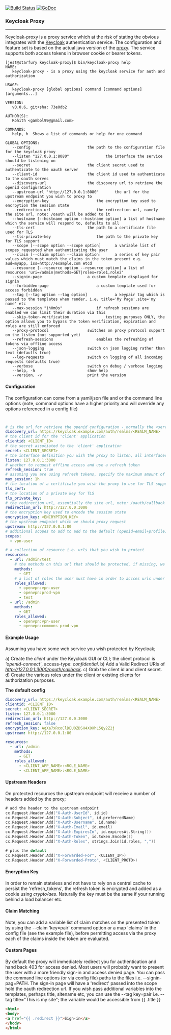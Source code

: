 [![Build Status](https://travis-ci.org/gambol99/keycloak-proxy.svg?branch=master)](https://travis-ci.org/gambol99/keycloak-proxy)
[![GoDoc](http://godoc.org/github.com/gambol99/keycloak-proxy?status.png)](http://godoc.org/github.com/gambol99/keycloak-proxy)

### **Keycloak Proxy**
----

Keycloak-proxy is a proxy service which at the risk of stating the obvious integrates with the [Keycloak](https://github.com/keycloak/keycloak) authentication service. 
The configuration and feature set is based on the actual java version of the [proxy](https://docs.jboss.org/keycloak/docs/1.1.0.Beta2/userguide/html/proxy.html). The service
supports both access tokens in browser cookie or bearer tokens.

```shell
[jest@starfury keycloak-proxy]$ bin/keycloak-proxy help
NAME:
   keycloak-proxy - is a proxy using the keycloak service for auth and authorization

USAGE:
   keycloak-proxy [global options] command [command options] [arguments...]
   
VERSION:
   v0.0.6, git+sha: 73e0db2
   
AUTHOR(S):
   Rohith <gambol99@gmail.com> 
   
COMMANDS:
   help, h	Shows a list of commands or help for one command
   
GLOBAL OPTIONS:
   --config 						the path to the configuration file for the keycloak proxy
   --listen "127.0.0.1:8080"				the interface the service should be listening on
   --secret 						the client secret used to authenticate to the oauth server
   --client-id 						the client id used to authenticate to the oauth serves
   --discovery-url 					the discovery url to retrieve the openid configuration
   --upstream-url "http://127.0.0.1:8080"		the url for the upstream endpoint you wish to proxy to
   --encryption-key 					the encryption key used to encrpytion the session state
   --redirection-url 					the redirection url, namely the site url, note: /oauth will be added to it
   --hostname [--hostname option --hostname option]	a list of hostname which the service will respond to, defaults to all
   --tls-cert 						the path to a certificate file used for TLS
   --tls-private-key 					the path to the private key for TLS support
   --scope [--scope option --scope option]		a variable list of scopes requested when authenticating the user
   --claim [--claim option --claim option]		a series of key pair values which must match the claims in the token present e.g. aud=myapp, iss=http://example.com etcd
   --resource [--resource option --resource option]	a list of resources 'uri=/admin|methods=GET|roles=role1,role2'
   --signin-page 					a custom template displayed for signin
   --forbidden-page 					a custom template used for access forbidden
   --tag [--tag option --tag option]			a keypair tag which is passed to the templates when render, i.e. title='My Page',site='my name' etc
   --max-session "1h0m0s"				if refresh sessions are enabled we can limit their duration via this
   --skip-token-verification				testing purposes ONLY, the option allows you to bypass the token verification, expiration and roles are still enforced
   --proxy-protocol					switches on proxy protocol support on the listen (not supported yet)
   --refresh-sessions					enables the refreshing of tokens via offline access
   --json-logging					switch on json logging rather than text (defaults true)
   --log-requests					switch on logging of all incoming requests (defaults true)
   --verbose						switch on debug / verbose logging
   --help, -h						show help
   --version, -v					print the version
```

#### **Configuration**

The configuration can come from a yaml/json file and or the command line options (note, command options have a higher priority and will override any options referenced in a config file)

```YAML


# is the url for retrieve the openid configuration - normally the <server>/auth/realm/<realm_name>
discovery_url: https://keycloak.example.com/auth/realms/<REALM_NAME>
# the client id for the 'client' application
clientid: <CLIENT_ID>
# the secret associated to the 'client' application
secret: <CLIENT_SECRET>
# the interface definition you wish the proxy to listen, all interfaces is specified as ':<port>'
listen: 127.0.0.1:3000
# whether to request offline access and use a refresh token
refresh_session: true
# assuming you are using refresh tokens, specify the maximum amount of time the refresh token can last
max_session: 1h
# the location of a certificate you wish the proxy to use for TLS support
tls_cert:
# the location of a private key for TLS
tls_private_key:
# the redirection url, essentially the site url, note: /oauth/callback is added at the end
redirection_url: http://127.0.0.3000
# the encryption key used to encode the session state
encryption_key: <ENCRYPTION_KEY>
# the upstream endpoint which we should proxy request
upstream: http://127.0.0.1:80
# additional scopes to add to add to the default (openid+email+profile)
scopes:
  - vpn-user

# a collection of resource i.e. urls that you wish to protect
resources:
  - url: /admin/test
    # the methods on this url that should be protected, if missing, we assuming all
    methods:
      - GET
    # a list of roles the user must have in order to accces urls under the above
    roles_allowed:
      - openvpn:vpn-user
      - openvpn:prod-vpn
      - test
  - url: /admin
    methods:
      - GET
    roles_allowed:
      - openvpn:vpn-user
      - openvpn:commons-prod-vpn
```


#### **Example Usage**

Assuming you have some web service you wish protected by Keycloak;

a) Create the *client* under the Keycloak GUI or CLI; the client protocol is *'openid-connect'*, access-type:  *confidential*.
b) Add a Valid Redirect URIs of *http://127.0.0.1:3000/oauth/callback*.
c) Grab the client id and client secret.
d) Create the various roles under the client or existing clients for authorization purposes.

**The default config**

```YAML
discovery_url: https://keycloak.example.com/auth/realms/<REALM_NAME>
clientid: <CLIENT_ID>
secret: <CLIENT_SECRET>
listen: 127.0.0.1:3000
redirection_url: http://127.0.0.3000
refresh_session: false
encryption_key: AgXa7xRcoClDEU0ZDSH4X0XhL5Qy2Z2j
upstream: http://127.0.0.1:80

resources:
  - url: /admin
    methods:
      - GET
    roles_allowed:
      - <CLIENT_APP_NAME>:<ROLE_NAME>
      - <CLIENT_APP_NAME>:<ROLE_NAME>
```

#### **Upstream Headers**

On protected resources the upstream endpoint will receive a number of headers added by the proxy;

```GO
# add the header to the upstream endpoint
cx.Request.Header.Add("X-Auth-UserId", id.id)
cx.Request.Header.Add("X-Auth-Subject", id.preferredName)
cx.Request.Header.Add("X-Auth-Username", id.name)
cx.Request.Header.Add("X-Auth-Email", id.email)
cx.Request.Header.Add("X-Auth-ExpiresIn", id.expiresAt.String())
cx.Request.Header.Add("X-Auth-Token", id.token.Encode())
cx.Request.Header.Add("X-Auth-Roles", strings.Join(id.roles, ","))

# plus the default
cx.Request.Header.Add("X-Forwarded-For", <CLIENT_IP>)
cx.Request.Header.Add("X-Forwarded-Proto", <CLIENT_PROTO>)
```

#### **Encryption Key**

In order to remain stateless and not have to rely on a central cache to persist the 'refresh_tokens', the refresh token is encrypted and added as a cookie using *crypto/aes*. Naturally the key must be the same if your running behind a load balancer etc.  

#### **Claim Matching**

Note, you can add a variable list of claim matches on the presented token by using the --claim 'key=pair' command option or a map 'claims' in the config file (see the example file), before permitting
access via the proxy each of the claims inside the token are evaluated.

#### **Custom Pages**

By default the proxy will immediately redirect you for authentication and hand back 403 for access denied. Most users will probably want to present the user with a more friendly
sign-in and access denied page. You can pass the command line options (or via config file) paths to the files i.e. --signin-pag=PATH. The sign-in page will have a 'redirect' 
passed into the scope hold the oauth redirection url. If you wish pass additional variables into the templates, perhaps title, sitename etc, you can use the --tag key=pair i.e. 
--tag title="This is my site"; the variable would be accessible from {{ .title }}

```HTML
<html>
<body>
<a href="{{ .redirect }}">Sign-in</a>
</body>
</html>


```